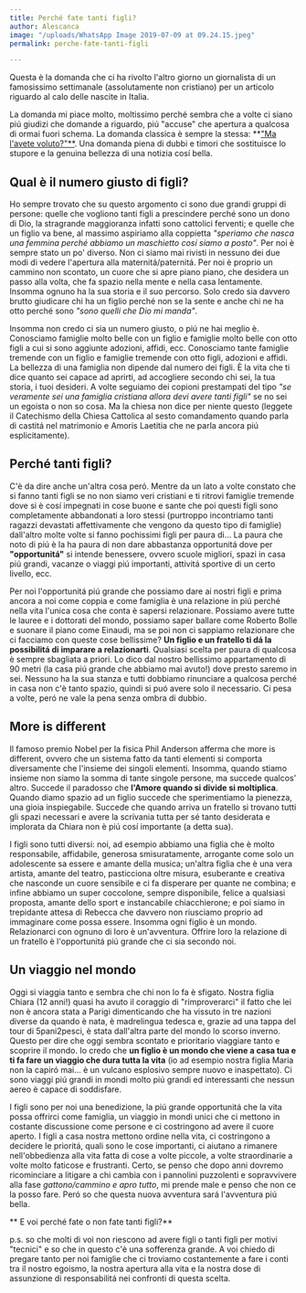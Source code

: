 ```yaml
---
title: Perché fate tanti figli?
author: Alescanca
image: "/uploads/WhatsApp Image 2019-07-09 at 09.24.15.jpeg"
permalink: perche-fate-tanti-figli

---
```

Questa è la domanda che ci ha rivolto l'altro giorno un giornalista di un famosissimo settimanale (assolutamente non cristiano) per un articolo riguardo al calo delle nascite in Italia.

La domanda mi piace molto, moltissimo perché sembra che a volte ci siano piú giudizi che domande a riguardo, piú "accuse" che apertura a qualcosa di ormai fuori schema. La domanda classica è sempre la stessa: **["Ma l'avete voluto?"**](https://5p2p.it/ma-l-avete-voluto). Una domanda piena di dubbi e timori che sostituisce lo stupore e la genuina bellezza di una notizia cosí bella.

## Qual è il numero giusto di figli?

Ho sempre trovato che su questo argomento ci sono due grandi gruppi di persone: quelle che vogliono tanti figli a prescindere perché sono un dono di Dio, la stragrande maggioranza infatti sono cattolici ferventi; e quelle che un figlio va bene, al massimo aspiriamo alla coppietta _"speriamo che nasca una femmina perché abbiamo un maschietto cosí siamo a posto"_. Per noi è sempre stato un po' diverso. Non ci siamo mai rivisti in nessuno dei due modi di vedere l'apertura alla maternitá/paternitá. Per noi è proprio un cammino non scontato, un cuore che si apre piano piano, che desidera un passo alla volta, che fa spazio nella mente e nella casa lentamente. Insomma ognuno ha la sua storia e il suo percorso. Solo credo sia davvero brutto giudicare chi ha un figlio perché non se la sente e anche chi ne ha otto perché sono _"sono quelli che Dio mi manda"_.

Insomma non credo ci sia un numero giusto, o piú ne hai meglio è. Conosciamo famiglie molto belle con un figlio e famiglie molto belle con otto figli a cui si sono aggiunte adozioni, affidi, ecc. Conosciamo tante famiglie tremende con un figlio e famiglie tremende con otto figli, adozioni e affidi. La bellezza di una famiglia non dipende dal numero dei figli. È la vita che ti dice quanto sei capace ad aprirti, ad accogliere secondo chi sei, la tua storia, i tuoi desideri. A volte seguiamo dei copioni prestampati del tipo _"se veramente sei una famiglia cristiana allora devi avere tanti figli"_ se no sei un egoista o non so cosa. Ma la chiesa non dice per niente questo (leggete il Catechismo della Chiesa Cattolica al sesto comandamento quando parla di castitá nel matrimonio e Amoris Laetitia che ne parla ancora piú esplicitamente).

## Perché tanti figli?

C'è da dire anche un'altra cosa peró. Mentre da un lato a volte constato che si fanno tanti figli se no non siamo veri cristiani e ti ritrovi famiglie tremende dove si è cosí impegnati in cose buone e sante che poi questi figli sono completamente abbandonati a loro stessi (purtroppo incontriamo tanti ragazzi devastati affettivamente che vengono da questo tipo di famiglie) dall'altro molte volte si fanno pochissimi figli per paura di…  La paura che noto di piú è la ha paura di non dare abbastanza opportunitá dove per **"opportunitá"** si intende benessere, ovvero scuole migliori, spazi in casa piú grandi, vacanze o viaggi piú importanti, attivitá sportive di un certo livello, ecc.

Per noi l'opportunitá piú grande che possiamo dare ai nostri figli e prima ancora a noi come coppia e come famiglia è una relazione in piú perché nella vita l'unica cosa che conta è sapersi relazionare. Possiamo avere tutte le lauree e i dottorati del mondo, possiamo saper ballare come Roberto Bolle e suonare il piano come Einaudi, ma se poi non ci sappiamo relazionare che ci facciamo con queste cose bellissime? **Un figlio e un fratello ti dá la possibilitá di imparare a relazionarti**. Qualsiasi scelta per paura di qualcosa è sempre sbagliata a priori. Lo dico dal nostro bellissimo appartamento di 90 metri (la casa piú grande che abbiamo mai avuto!) dove presto saremo in sei. Nessuno ha la sua stanza e tutti dobbiamo rinunciare a qualcosa perché in casa non c'è tanto spazio, quindi si puó avere solo il necessario. Ci pesa a volte, peró ne vale la pena senza ombra di dubbio.

## More is different

Il famoso premio Nobel per la fisica Phil Anderson afferma che more is different, ovvero che un sistema fatto da tanti elementi si comporta diversamente che l'insieme dei singoli elementi. Insomma, quando stiamo insieme non siamo la somma di tante singole persone, ma succede qualcos' altro. Succede il paradosso che **l'Amore quando si divide si moltiplica**. Quando diamo spazio ad un figlio succede che sperimentiamo la pienezza, una gioia inspiegabile. Succede che quando arriva un fratello si trovano tutti gli spazi necessari e avere la scrivania tutta per sé tanto desiderata e implorata da Chiara non è piú cosí importante (a detta sua).

I figli sono tutti diversi: noi, ad esempio abbiamo una figlia che è molto responsabile, affidabile, generosa smisuratamente, arrogante come solo un adolescente sa essere e amante della musica; un'altra figlia che è una vera artista, amante del teatro, pasticciona oltre misura, esuberante e creativa che nasconde un cuore sensibile e ci fa disperare per quante ne combina; e infine abbiamo un super coccolone, sempre disponibile, felice a qualsiasi proposta, amante dello sport e instancabile chiacchierone; e poi siamo in trepidante attesa di Rebecca che davvero non riusciamo proprio ad immaginare come possa essere. Insomma ogni figlio è un mondo. Relazionarci con ognuno di loro è un'avventura. Offrire loro la relazione di un fratello è l'opportunitá piú grande che ci sia secondo noi.

## Un viaggio nel mondo

Oggi si viaggia tanto e sembra che chi non lo fa è sfigato. Nostra figlia Chiara (12 anni!) quasi ha avuto il coraggio di "rimproverarci" il fatto che lei non è ancora stata a Parigi dimenticando che ha vissuto in tre nazioni diverse da quando è nata, è madrelingua tedesca e, grazie ad una tappa del tour di 5pani2pesci, è stata dall'altra parte del mondo lo scorso inverno. Questo per dire che oggi sembra scontato e prioritario viaggiare tanto e scoprire il mondo. Io credo che **un figlio è un mondo che viene a casa tua e ti fa fare un viaggio che dura tutta la vita** (io ad esempio nostra figlia Maria non la capiró mai… è un vulcano esplosivo sempre nuovo e inaspettato). Ci sono viaggi piú grandi in mondi molto piú grandi ed interessanti che nessun aereo è capace di soddisfare.

I figli sono per noi una benedizione, la piú grande opportunitá che la vita possa offrirci come famiglia, un viaggio in mondi unici che ci mettono in costante discussione come persone e ci costringono ad avere il cuore aperto. I figli a casa nostra mettono ordine nella vita, ci costringono a decidere le prioritá, quali sono le cose importanti, ci aiutano a rimanere nell'obbedienza alla vita fatta di cose a volte piccole, a volte straordinarie a volte molto faticose e frustranti. Certo, se penso che dopo anni dovremo ricominciare a litigare a chi cambia con i pannolini puzzolenti e sopravvivere alla fase _gattono/cammino e apro tutto_, mi prende male e penso che non ce la posso fare. Peró so che questa nuova avventura sará l'avventura piú bella.

\** E voi perché fate o non fate tanti figli?**

p.s.
so che molti di voi non riescono ad avere figli o tanti figli per motivi "tecnici" e so che in questo c'è una sofferenza grande. A voi chiedo di pregare tanto per noi famiglie che ci troviamo costantemente a fare i conti tra il nostro egoismo, la nostra apertura alla vita e la nostra dose di assunzione di responsabilitá nei confronti di questa scelta.